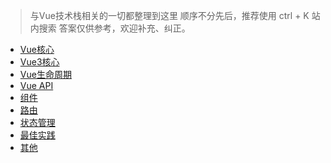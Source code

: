 > 与Vue技术栈相关的一切都整理到这里
> 顺序不分先后，推荐使用 ctrl + K 站内搜索
> 答案仅供参考，欢迎补充、纠正。

- [Vue核心](./q_vue_0-vue_base.md)
- [Vue3核心](./q_vue_1-vue3.md)
- [Vue生命周期](./q_vue_2-lifecycle.md)
- [Vue API](./q_vue_3-vue_api.md)
- [组件](./q_vue_4-component.md)
- [路由](./q_vue_5-router.md)
- [状态管理](./q_vue_6-store.md)
- [最佳实践](./q_vue_7-performance.md)
- [其他](./q_vue_8-other.md)